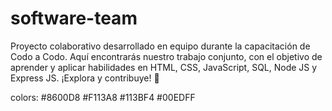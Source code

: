 # software-team
Proyecto colaborativo desarrollado en equipo durante la capacitación de Codo a Codo. Aquí encontrarás nuestro trabajo conjunto, con el objetivo de aprender y aplicar habilidades en HTML, CSS, JavaScript, SQL, Node JS y Express JS. ¡Explora y contribuye! 🚀

colors: 
#8600D8
#F113A8
#113BF4
#00EDFF